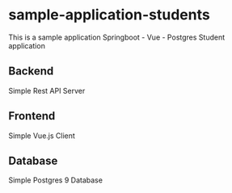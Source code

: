 # sample-application-students
This is a sample application Springboot - Vue - Postgres Student application

## Backend
Simple Rest API Server

## Frontend
Simple Vue.js Client

## Database
Simple Postgres 9 Database